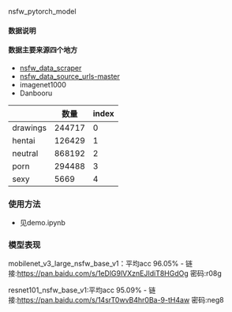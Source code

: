 nsfw_pytorch_model 

#### 数据说明

#### 数据主要来源四个地方

- [nsfw_data_scraper](https://github.com/alex000kim/nsfw_data_scraper)
- [nsfw_data_source_urls-master](https://github.com/EBazarov/nsfw_data_source_urls)
- imagenet1000 
- Danbooru 

|          | 数量   | index |
| -------- | ------ | ----- |
| drawings | 244717 | 0     |
| hentai   | 126429 | 1     |
| neutral  | 868192 | 2     |
| porn     | 294488 | 3     |
| sexy     | 5669   | 4     |

### 使用方法

- 见demo.ipynb

### 模型表现

mobilenet_v3_large_nsfw_base_v1：平均acc 96.05%
    - 链接:https://pan.baidu.com/s/1eDlG9lVXznEJIdiT8HGdOg  密码:r08g

resnet101_nsfw_base_v1:平均acc 95.09%
    - 链接:https://pan.baidu.com/s/14srT0wvB4hr0Ba-9-tH4aw  密码:neg8
